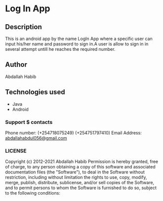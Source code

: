 # Log In App


## Description
This is an android app by the name LogIn App where a specific user can input his/her name and password to sign in.A user is allow to sign in in several attempt untill he reaches the required number.

## Author
 Abdallah Habib
## Technologies used
* Java
* Android

### Support $ contacts
Phone number: (+254718075249)
          (+254751797410)
Email Address: abdallahabdul056@gmail.com
### LICENSE
Copyright (c) 2012-2021 Abdallah Habib
Permission is hereby granted, free of charge, to any person obtaining a copy of this software and associated documentation files (the "Software"), to deal in the Software without restriction, including without limitation the rights to use, copy, modify, merge, publish, distribute, sublicense, and/or sell copies of the Software, and to permit persons to whom the Software is furnished to do so, subject to the following conditions: